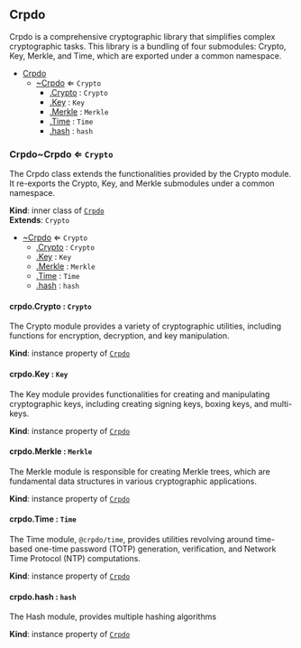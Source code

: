 <a name="module_Crpdo"></a>

## Crpdo
Crpdo is a comprehensive cryptographic library that simplifies 
complex cryptographic tasks. This library is a bundling of four 
submodules: Crypto, Key, Merkle, and Time, which are exported under a 
common namespace.


* [Crpdo](#module_Crpdo)
    * [~Crpdo](#module_Crpdo..Crpdo) ⇐ <code>Crypto</code>
        * [.Crypto](#module_Crpdo..Crpdo+Crypto) : <code>Crypto</code>
        * [.Key](#module_Crpdo..Crpdo+Key) : <code>Key</code>
        * [.Merkle](#module_Crpdo..Crpdo+Merkle) : <code>Merkle</code>
        * [.Time](#module_Crpdo..Crpdo+Time) : <code>Time</code>
        * [.hash](#module_Crpdo..Crpdo+hash) : <code>hash</code>

<a name="module_Crpdo..Crpdo"></a>

### Crpdo~Crpdo ⇐ <code>Crypto</code>
The Crpdo class extends the functionalities provided by the 
Crypto module. It re-exports the Crypto, Key, and Merkle 
submodules under a common namespace.

**Kind**: inner class of [<code>Crpdo</code>](#module_Crpdo)  
**Extends**: <code>Crypto</code>  

* [~Crpdo](#module_Crpdo..Crpdo) ⇐ <code>Crypto</code>
    * [.Crypto](#module_Crpdo..Crpdo+Crypto) : <code>Crypto</code>
    * [.Key](#module_Crpdo..Crpdo+Key) : <code>Key</code>
    * [.Merkle](#module_Crpdo..Crpdo+Merkle) : <code>Merkle</code>
    * [.Time](#module_Crpdo..Crpdo+Time) : <code>Time</code>
    * [.hash](#module_Crpdo..Crpdo+hash) : <code>hash</code>

<a name="module_Crpdo..Crpdo+Crypto"></a>

#### crpdo.Crypto : <code>Crypto</code>
The Crypto module provides a variety of cryptographic utilities,
including functions for encryption, decryption, and key manipulation.

**Kind**: instance property of [<code>Crpdo</code>](#module_Crpdo..Crpdo)  
<a name="module_Crpdo..Crpdo+Key"></a>

#### crpdo.Key : <code>Key</code>
The Key module provides functionalities for creating and manipulating
cryptographic keys, including creating signing keys, boxing keys,
and multi-keys.

**Kind**: instance property of [<code>Crpdo</code>](#module_Crpdo..Crpdo)  
<a name="module_Crpdo..Crpdo+Merkle"></a>

#### crpdo.Merkle : <code>Merkle</code>
The Merkle module is responsible for creating Merkle trees, which 
are fundamental data structures in various cryptographic applications.

**Kind**: instance property of [<code>Crpdo</code>](#module_Crpdo..Crpdo)  
<a name="module_Crpdo..Crpdo+Time"></a>

#### crpdo.Time : <code>Time</code>
The Time module, `@crpdo/time`, provides utilities revolving around
time-based one-time password (TOTP) generation, verification, and 
Network Time Protocol (NTP) computations.

**Kind**: instance property of [<code>Crpdo</code>](#module_Crpdo..Crpdo)  
<a name="module_Crpdo..Crpdo+hash"></a>

#### crpdo.hash : <code>hash</code>
The Hash module, provides multiple hashing algorithms

**Kind**: instance property of [<code>Crpdo</code>](#module_Crpdo..Crpdo)  
